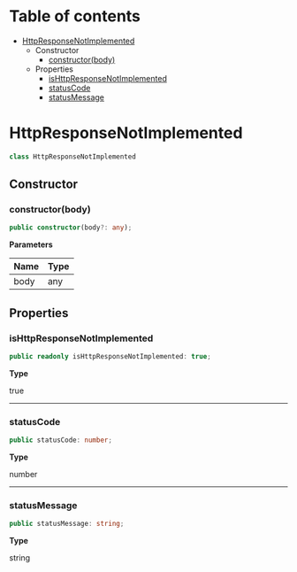 # Table of contents

* [HttpResponseNotImplemented][ClassDeclaration-20]
    * Constructor
        * [constructor(body)][Constructor-20]
    * Properties
        * [isHttpResponseNotImplemented][PropertyDeclaration-46]
        * [statusCode][PropertyDeclaration-47]
        * [statusMessage][PropertyDeclaration-48]

# HttpResponseNotImplemented

```typescript
class HttpResponseNotImplemented
```
## Constructor

### constructor(body)

```typescript
public constructor(body?: any);
```

**Parameters**

| Name | Type |
| ---- | ---- |
| body | any  |

## Properties

### isHttpResponseNotImplemented

```typescript
public readonly isHttpResponseNotImplemented: true;
```

**Type**

true

----------

### statusCode

```typescript
public statusCode: number;
```

**Type**

number

----------

### statusMessage

```typescript
public statusMessage: string;
```

**Type**

string

[ClassDeclaration-20]: httpresponsenotimplemented.md#httpresponsenotimplemented
[Constructor-20]: httpresponsenotimplemented.md#constructorbody
[PropertyDeclaration-46]: httpresponsenotimplemented.md#ishttpresponsenotimplemented
[PropertyDeclaration-47]: httpresponsenotimplemented.md#statuscode
[PropertyDeclaration-48]: httpresponsenotimplemented.md#statusmessage
